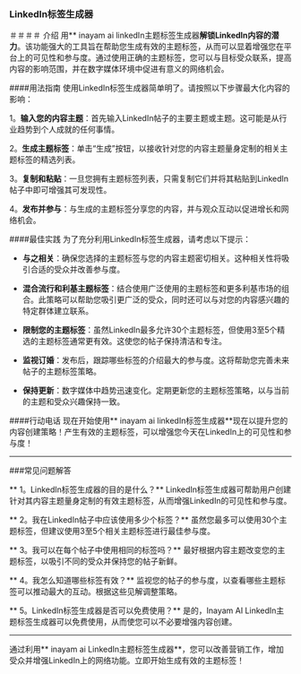 ### LinkedIn标签生成器

＃＃＃＃ 介绍
用** inayam ai linkedIn主题标签生成器**解锁LinkedIn内容的潜力**。该功能强大的工具旨在帮助您生成有效的主题标签，从而可以显着增强您在平台上的可见性和参与度。通过使用正确的主题标签，您可以与目标受众联系，提高内容的影响范围，并在数字媒体环境中促进有意义的网络机会。

####用法指南
使用LinkedIn标签生成器简单明了。请按照以下步骤最大化内容的影响：

1。**输入您的内容主题**：首先输入LinkedIn帖子的主要主题或主题。这可能是从行业趋势到个人成就的任何事情。

2。**生成主题标签**：单击“生成”按钮，以接收针对您的内容主题量身定制的相关主题标签的精选列表。

3。**复制和粘贴**：一旦您拥有主题标签列表，只需复制它们并将其粘贴到LinkedIn帖子中即可增强其可发现性。

4。**发布并参与**：与生成的主题标签分享您的内容，并与观众互动以促进增长和网络机会。

####最佳实践
为了充分利用LinkedIn标签生成器，请考虑以下提示：

-  **与之相关**：确保您选择的主题标签与您的内容主题密切相关。这种相关性将吸引合适的受众并改善参与度。

-  **混合流行和利基主题标签**：结合使用广泛使用的主题标签和更多利基市场的组合。此策略可以帮助您吸引更广泛的受众，同时还可以与对您的内容感兴趣的特定群体建立联系。

-  **限制您的主题标签**：虽然LinkedIn最多允许30个主题标签，但使用3至5个精选的主题标签通常更有效。这使您的帖子保持清洁和专注。

-  **监视订婚**：发布后，跟踪哪些标签的介绍最大的参与度。这将帮助您完善未来帖子的主题标签策略。

-  **保持更新**：数字媒体中趋势迅速变化。定期更新您的主题标签策略，以与当前的主题和受众兴趣保持一致。

####行动电话
现在开始使用** inayam ai linkedIn标签生成器**现在以提升您的内容创建策略！产生有效的主题标签，可以增强您今天在LinkedIn上的可见性和参与度！

---

###常见问题解答

** 1。LinkedIn标签生成器的目的是什么？**
LinkedIn标签生成器可帮助用户创建针对其内容主题量身定制的有效主题标签，从而增强LinkedIn的可见性和参与度。

** 2。我在LinkedIn帖子中应该使用多少个标签？**
虽然您最多可以使用30个主题标签，但建议使用3至5个相关主题标签进行最佳参与度。

** 3。我可以在每个帖子中使用相同的标签吗？**
最好根据内容主题改变您的主题标签，以吸引不同的受众并保持您的帖子新鲜。

** 4。我怎么知道哪些标签有效？**
监视您的帖子的参与度，以查看哪些主题标签可以推动最大的互动。根据这些见解调整策略。

** 5。LinkedIn标签生成器是否可以免费使用？**
是的，Inayam AI LinkedIn主题标签生成器可以免费使用，从而使您可以不必要增强内容创建。

---

通过利用** inayam ai LinkedIn主题标签生成器**，您可以改善营销工作，增加受众并增强LinkedIn上的网络功能。立即开始生成有效的主题标签！